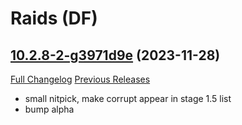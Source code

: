 # <DBM Mod> Raids (DF)

## [10.2.8-2-g3971d9e](https://github.com/DeadlyBossMods/DBM-Retail/tree/3971d9e9daa8b6c1950fb2d0e148fde1ecb3e13e) (2023-11-28)
[Full Changelog](https://github.com/DeadlyBossMods/DBM-Retail/compare/10.2.8...3971d9e9daa8b6c1950fb2d0e148fde1ecb3e13e) [Previous Releases](https://github.com/DeadlyBossMods/DBM-Retail/releases)

- small nitpick, make corrupt appear in stage 1.5 list  
- bump alpha  
